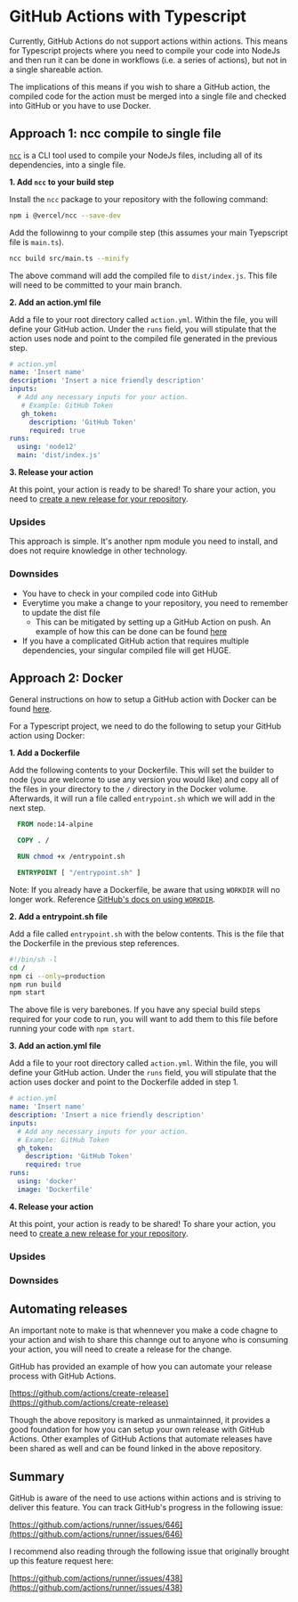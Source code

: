 # GitHub Actions with Typescript

Currently, GitHub Actions do not support actions within actions. This means for Typescript projects where you need to compile your code into NodeJs and then run it can be done in workflows (i.e. a series of actions), but not in a single shareable action.

The implications of this means if you wish to share a GitHub action, the compiled code for the action must be merged into a single file and checked into GitHub or you have to use Docker.

## Approach 1: ncc compile to single file

[`ncc`](https://github.com/vercel/ncc) is a CLI tool used to compile your NodeJs files, including all of its dependencies, into a single file.

**1. Add `ncc` to your build step**

  Install the `ncc` package to your repository with the following command:

  ```bash
  npm i @vercel/ncc --save-dev
  ```

  Add the followinng to your compile step (this assumes your main Tyepscript file is `main.ts`).

  ```bash
  ncc build src/main.ts --minify
  ```

  The above command will add the compiled file to `dist/index.js`. This file will need to be committed to your main branch.

**2. Add an action.yml file**

 Add a file to your root directory called `action.yml`. Within the file, you will define your GitHub action. Under the `runs` field, you will stipulate that the action uses node and point to the compiled file generated in the previous step.

 ```yml
 # action.yml
 name: 'Insert name'
 description: 'Insert a nice friendly description'
 inputs:
   # Add any necessary inputs for your action.
    # Example: GitHub Token
    gh_token:
      description: 'GitHub Token'
      required: true
 runs:
   using: 'node12'
   main: 'dist/index.js'
 ```

**3. Release your action**

  At this point, your action is ready to be shared! To share your action, you need to [create a new release for your repository](https://docs.github.com/en/github/administering-a-repository/managing-releases-in-a-repository).

### Upsides

This approach is simple. It's another npm module you need to install, and does not require knowledge in other technology.

### Downsides

- You have to check in your compiled code into GitHub
- Everytime you make a change to your repository, you need to remember to update the dist file
  - This can be mitigated by setting up a GitHub Action on push. An example of how this can be done can be found [here](https://ankri.de/github-action-workflow/)
- If you have a complicated GitHub action that requires multiple dependencies, your singular compiled file will get HUGE.

## Approach 2: Docker

General instructions on how to setup a GitHub action with Docker can be found [here](https://docs.github.com/en/actions/creating-actions/creating-a-docker-container-action).

For a Typescript project, we need to do the following to setup your GitHub action using Docker:

**1. Add a Dockerfile**

  Add the following contents to your Dockerfile. This will set the builder to node (you are welcome to use any version you would like) and copy all of the files in your directory to the `/` directory in the Docker volume. Afterwards, it will run a file called `entrypoint.sh` which we will add in the next step.
  
  ```dockerfile
    FROM node:14-alpine

    COPY . /

    RUN chmod +x /entrypoint.sh

    ENTRYPOINT [ "/entrypoint.sh" ]
  ```

  Note: If you already have a Dockerfile, be aware that using `WORKDIR` will no longer work. Reference [GitHub's docs on using `WORKDIR`](https://docs.github.com/en/actions/creating-actions/dockerfile-support-for-github-actions#workdir).

**2. Add a entrypoint.sh file**

  Add a file called `entrypoint.sh` with the below contents. This is the file that the Dockerfile in the previous step references.

  ```bash
  #!/bin/sh -l
  cd /
  npm ci --only=production
  npm run build
  npm start
  ```

  The above file is very barebones. If you have any special build steps required for your code to run, you will want to add them to this file before running your code with `npm start`.

**3. Add an action.yml file**

  Add a file to your root directory called `action.yml`. Within the file, you will define your GitHub action. Under the `runs` field, you will stipulate that the action uses docker and point to the Dockerfile added in step 1.

  ```yml
  # action.yml
  name: 'Insert name'
  description: 'Insert a nice friendly description'
  inputs:
    # Add any necessary inputs for your action.
    # Example: GitHub Token
    gh_token:
      description: 'GitHub Token'
      required: true
  runs:
    using: 'docker'
    image: 'Dockerfile'
  ```

**4. Release your action**

  At this point, your action is ready to be shared! To share your action, you need to [create a new release for your repository](https://docs.github.com/en/github/administering-a-repository/managing-releases-in-a-repository).

### Upsides

### Downsides

## Automating releases

An important note to make is that whennever you make a code chagne to your action and wish to share this channge out to anyone who is consuming your action, you will need to create a release for the change.

GitHub has provided an example of how you can automate your release process with GitHub Actions.

[https://github.com/actions/create-release](https://github.com/actions/create-release)

Though the above repository is marked as unmaintainned, it provides a good foundation for how you can setup your own release with GitHub Actions. Other examples of GitHub Actions that automate releases have been shared as well and can be found linked in the above repository.

## Summary

GitHub is aware of the need to use actions within actions and is striving to deliver this feature. You can track GitHub's progress in the following issue:

[https://github.com/actions/runner/issues/646](https://github.com/actions/runner/issues/646)

I recommend also reading through the following issue that originally brought up this feature request here:

[https://github.com/actions/runner/issues/438](https://github.com/actions/runner/issues/438)
